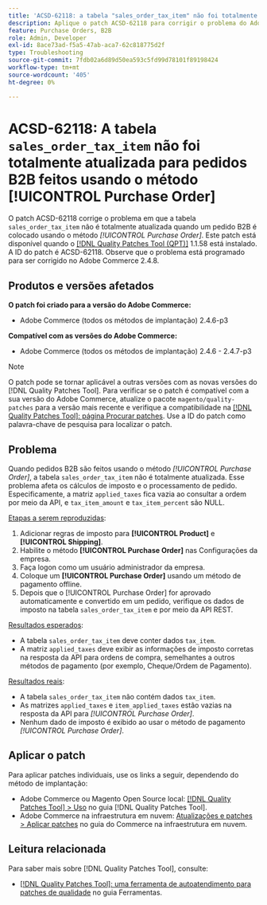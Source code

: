 ```yaml
---
title: 'ACSD-62118: a tabela "sales_order_tax_item" não foi totalmente atualizada para ordens B2B feitas usando o método [!UICONTROL Purchase Order]'
description: Aplique o patch ACSD-62118 para corrigir o problema do Adobe Commerce em que a tabela "sales_order_tax_item" não é totalmente atualizada quando pedidos B2B são feitos usando o método [!UICONTROL Purchase Order].
feature: Purchase Orders, B2B
role: Admin, Developer
exl-id: 8ace73ad-f5a5-47ab-aca7-62c818775d2f
type: Troubleshooting
source-git-commit: 7fdb02a6d89d50ea593c5fd99d78101f89198424
workflow-type: tm+mt
source-wordcount: '405'
ht-degree: 0%

---
```


# ACSD-62118: A tabela `sales_order_tax_item` não foi totalmente atualizada para pedidos B2B feitos usando o método [!UICONTROL Purchase Order]

O patch ACSD-62118 corrige o problema em que a tabela `sales_order_tax_item` não é totalmente atualizada quando um pedido B2B é colocado usando o método *[!UICONTROL Purchase Order]*. Este patch está disponível quando o [[!DNL Quality Patches Tool (QPT)]](/help/tools/quality-patches-tool/quality-patches-tool-to-self-serve-quality-patches.md) 1.1.58 está instalado. A ID do patch é ACSD-62118. Observe que o problema está programado para ser corrigido no Adobe Commerce 2.4.8.

## Produtos e versões afetados

**O patch foi criado para a versão do Adobe Commerce:**

* Adobe Commerce (todos os métodos de implantação) 2.4.6-p3

**Compatível com as versões do Adobe Commerce:**

* Adobe Commerce (todos os métodos de implantação) 2.4.6 - 2.4.7-p3

>[!NOTE]
>
>O patch pode se tornar aplicável a outras versões com as novas versões do [!DNL Quality Patches Tool]. Para verificar se o patch é compatível com a sua versão do Adobe Commerce, atualize o pacote `magento/quality-patches` para a versão mais recente e verifique a compatibilidade na [[!DNL Quality Patches Tool]: página Procurar patches](https://experienceleague.adobe.com/tools/commerce-quality-patches/index.html?lang=pt-BR). Use a ID do patch como palavra-chave de pesquisa para localizar o patch.

## Problema

Quando pedidos B2B são feitos usando o método *[!UICONTROL Purchase Order]*, a tabela `sales_order_tax_item` não é totalmente atualizada. Esse problema afeta os cálculos de imposto e o processamento de pedido. Especificamente, a matriz `applied_taxes` fica vazia ao consultar a ordem por meio da API, e `tax_item_amount` e `tax_item_percent` são NULL.

<u>Etapas a serem reproduzidas</u>:

1. Adicionar regras de imposto para **[!UICONTROL Product]** e **[!UICONTROL Shipping]**.
1. Habilite o método **[!UICONTROL Purchase Order]** nas Configurações da empresa.
1. Faça logon como um usuário administrador da empresa.
1. Coloque um **[!UICONTROL Purchase Order]** usando um método de pagamento offline.
1. Depois que o [!UICONTROL Purchase Order] for aprovado automaticamente e convertido em um pedido, verifique os dados de imposto na tabela `sales_order_tax_item` e por meio da API REST.

<u>Resultados esperados</u>:

* A tabela `sales_order_tax_item` deve conter dados `tax_item`.
* A matriz `applied_taxes` deve exibir as informações de imposto corretas na resposta da API para ordens de compra, semelhantes a outros métodos de pagamento (por exemplo, Cheque/Ordem de Pagamento).

<u>Resultados reais</u>:

* A tabela `sales_order_tax_item` não contém dados `tax_item`.
* As matrizes `applied_taxes` e `item_applied_taxes` estão vazias na resposta da API para *[!UICONTROL Purchase Order]*.
* Nenhum dado de imposto é exibido ao usar o método de pagamento *[!UICONTROL Purchase Order]*.

## Aplicar o patch

Para aplicar patches individuais, use os links a seguir, dependendo do método de implantação:

* Adobe Commerce ou Magento Open Source local: [[!DNL Quality Patches Tool] > Uso](/help/tools/quality-patches-tool/usage.md) no guia [!DNL Quality Patches Tool].
* Adobe Commerce na infraestrutura em nuvem: [Atualizações e patches > Aplicar patches](https://experienceleague.adobe.com/docs/commerce-cloud-service/user-guide/develop/upgrade/apply-patches.html?lang=pt-BR) no guia do Commerce na infraestrutura em nuvem.

## Leitura relacionada

Para saber mais sobre [!DNL Quality Patches Tool], consulte:

* [[!DNL Quality Patches Tool]: uma ferramenta de autoatendimento para patches de qualidade](/help/tools/quality-patches-tool/quality-patches-tool-to-self-serve-quality-patches.md) no guia Ferramentas.

